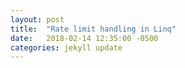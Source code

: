```yaml
---
layout: post
title:  "Rate limit handling in Linq"
date:   2018-02-14 12:35:00 -0500
categories: jekyll update
---
```


<script src="https://gist.github.com/vector623/7f6d903ea73df4d227ec587412f83a4f.js"></script>